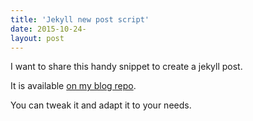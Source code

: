 ```yaml
---
title: 'Jekyll new post script'
date: 2015-10-24-
layout: post
---
```


I want to share this handy snippet to create a jekyll post.

It is available [on my blog repo](https://github.com/christian-fei/christian-fei.github.io/blob/master/jekyll-new-post).

You can tweak it and adapt it to your needs.
